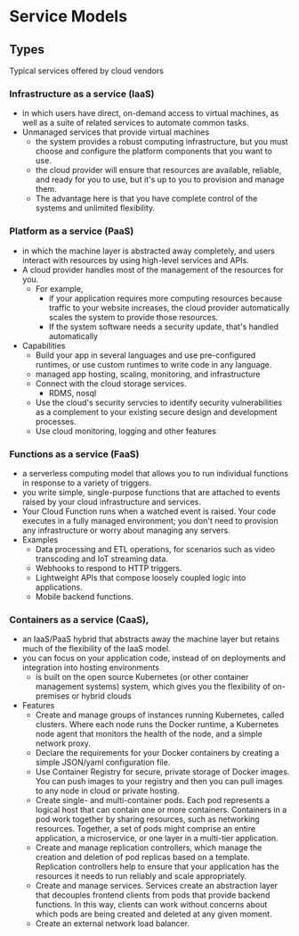 # Service Models

## Types

Typical services offered by cloud vendors

### Infrastructure as a service (IaaS)

- in which users have direct, on-demand access to virtual machines, as well as a suite of related services to automate common tasks.
- Unmanaged services that provide virtual machines
  - the system provides a robust computing infrastructure, but you must choose and configure the platform components that you want to use.
  - the cloud provider will ensure that resources are available, reliable, and ready for you to use, but it's up to you to provision and manage them.
  - The advantage here is that you have complete control of the systems and unlimited flexibility.

### Platform as a service (PaaS)

- in which the machine layer is abstracted away completely, and users interact with resources by using high-level services and APIs.
- A cloud provider handles most of the management of the resources for you.
  - For example,
    - if your application requires more computing resources because traffic to your website increases, the cloud provider automatically scales the system to provide those resources.
    - If the system software needs a security update, that's handled automatically
- Capabilities
  - Build your app in several languages and use pre-configured runtimes, or use custom runtimes to write code in any language.
  - managed app hosting, scaling, monitoring, and infrastructure
  - Connect with the cloud storage services.
    - RDMS, nosql
  - Use the cloud's security servcies to identify security vulnerabilities as a complement to your existing secure design and development processes.
  - Use cloud monitoring, logging and other features

### Functions as a service (FaaS)

- a serverless computing model that allows you to run individual functions in response to a variety of triggers.
- you write simple, single-purpose functions that are attached to events raised by your cloud infrastructure and services.
- Your Cloud Function runs when a watched event is raised. Your code executes in a fully managed environment; you don't need to provision any infrastructure or worry about managing any servers.
- Examples
  - Data processing and ETL operations, for scenarios such as video transcoding and IoT streaming data.
  - Webhooks to respond to HTTP triggers.
  - Lightweight APIs that compose loosely coupled logic into applications.
  - Mobile backend functions.

### Containers as a service (CaaS),

- an IaaS/PaaS hybrid that abstracts away the machine layer but retains much of the flexibility of the IaaS model.
- you can focus on your application code, instead of on deployments and integration into hosting environments
  - is built on the open source Kubernetes (or other container management  systems) system, which gives you the flexibility of on-premises or hybrid clouds
- Features
  - Create and manage groups of instances running Kubernetes, called clusters. Where each node runs the Docker runtime, a Kubernetes node agent that monitors the health of the node, and a simple network proxy.
  - Declare the requirements for your Docker containers by creating a simple JSON/yaml configuration file.
  - Use Container Registry for secure, private storage of Docker images. You can push images to your registry and then you can pull images to any node in cloud or private hosting.
  - Create single- and multi-container pods. Each pod represents a logical host that can contain one or more containers. Containers in a pod work together by sharing resources, such as networking resources. Together, a set of pods might comprise an entire application, a microservice, or one layer in a multi-tier application.
  - Create and manage replication controllers, which manage the creation and deletion of pod replicas based on a template. Replication controllers help to ensure that your application has the resources it needs to run reliably and scale appropriately.
  - Create and manage services. Services create an abstraction layer that decouples frontend clients from pods that provide backend functions. In this way, clients can work without concerns about which pods are being created and deleted at any given moment.
  - Create an external network load balancer.
